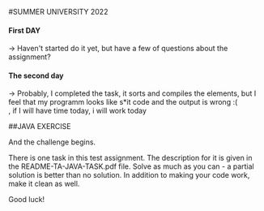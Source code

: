 #SUMMER UNIVERSITY 2022
<h4> First DAY </h4>
-> Haven't started do it yet, but have a few of questions about the assignment?<br> 

<h4 >The second day</h4>
-> Probably, I completed the task, it sorts and compiles the elements, but I feel that my programm looks like s*it code and the output is wrong :( <br>, if I will have time today, i will work today


##JAVA EXERCISE

And the challenge begins.

There is one task in this test assignment. The description for it is given in the README-TA-JAVA-TASK.pdf file. Solve as much as you can - a partial solution is better than no solution. In addition to making your code work, make it clean as well.

Good luck!
